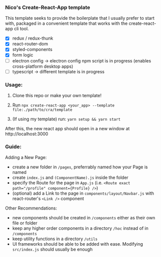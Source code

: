 ### Nico's Create-React-App template

This template seeks to provide the boilerplate that I usually prefer to start with, packaged in a convenient template that works with the create-react-app cli tool.

- [x] redux / redux-thunk
- [x] react-router-dom
- [x] styled-components
- [x] form logic
- [ ] electron config -> electron config npm script is in progress (enables cross-platform desktop apps)
- [ ] typescript -> different template is in progress

### Usage:

1) Clone this repo or make your own template!

2) Run `npx create-react-app <your_app> --template file:./path/to/cra/template`

3) (If using my template) run:
`yarn setup && yarn start`  

After this, the new react app should open in a new window at http://localhost:3000  

### Guide:

Adding a New Page:
- create a new folder in `/pages`, preferrably named how your Page is named
- create `index.js` and `(ComponentName).js` inside the folder
- specify the Route for the page in `App.js` (i.e. `<Route exact path="/profile" component={Profile} />`)
- (optional) add a Link to the page in `components/layout/Navbar.js` with react-router's `<Link />` component

Other Recommendations:
- new components should be created in `/components` either as their own file or folder
- keep any higher order components in a directory `/hoc` instead of in `/components`
- keep utility functions in a directory `/utils`
- UI frameworks should be able to be added with ease. Modifying `src/index.js` should usually be enough 
